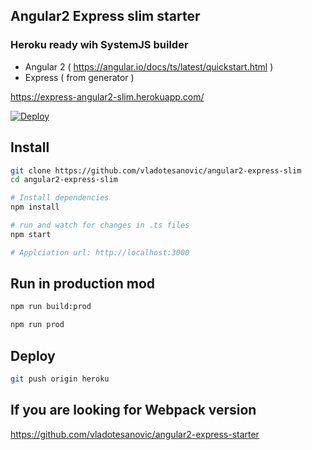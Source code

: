## Angular2 Express slim starter
### Heroku ready wih SystemJS builder

- Angular 2 ( https://angular.io/docs/ts/latest/quickstart.html )
- Express ( from generator )

https://express-angular2-slim.herokuapp.com/

[![Deploy](https://www.herokucdn.com/deploy/button.png)](https://heroku.com/deploy)

## Install
```bash
git clone https://github.com/vladotesanovic/angular2-express-slim
cd angular2-express-slim

# Install dependencies
npm install

# run and watch for changes in .ts files
npm start

# Applciation url: http://localhost:3000
```

## Run in production mod
```bash
npm run build:prod

npm run prod
```

## Deploy
```bash
git push origin heroku
```

## If you are looking for Webpack version

https://github.com/vladotesanovic/angular2-express-starter